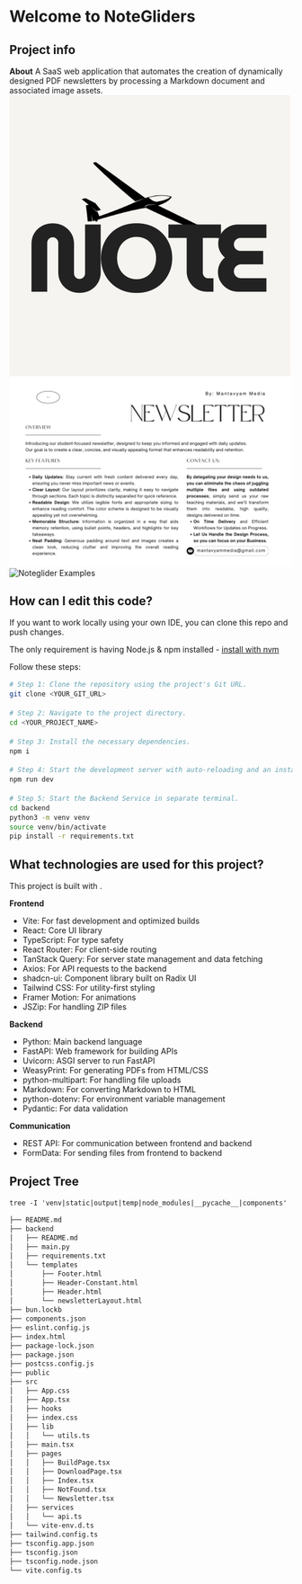 # Welcome to NoteGliders

## Project info

**About**
A SaaS web application that automates the creation of dynamically designed PDF newsletters by processing a Markdown document and associated image assets.
![Noteglider Logo](public/noteglider-logo.png)
![Noteglider Description](public/og-image.png)
![Noteglider Examples](public/landing-assets/landing-1.png)

## How can I edit this code?

If you want to work locally using your own IDE, you can clone this repo and push changes. 

The only requirement is having Node.js & npm installed - [install with nvm](https://github.com/nvm-sh/nvm#installing-and-updating)

Follow these steps:

```sh
# Step 1: Clone the repository using the project's Git URL.
git clone <YOUR_GIT_URL>

# Step 2: Navigate to the project directory.
cd <YOUR_PROJECT_NAME>

# Step 3: Install the necessary dependencies.
npm i

# Step 4: Start the development server with auto-reloading and an instant preview.
npm run dev

# Step 5: Start the Backend Service in separate terminal.
cd backend
python3 -m venv venv
source venv/bin/activate
pip install -r requirements.txt
```

## What technologies are used for this project?

This project is built with .

**Frontend**
- Vite: For fast development and optimized builds
- React: Core UI library
- TypeScript: For type safety
- React Router: For client-side routing
- TanStack Query: For server state management and data fetching
- Axios: For API requests to the backend
- shadcn-ui: Component library built on Radix UI
- Tailwind CSS: For utility-first styling
- Framer Motion: For animations
- JSZip: For handling ZIP files

**Backend**
- Python: Main backend language
- FastAPI: Web framework for building APIs
- Uvicorn: ASGI server to run FastAPI
- WeasyPrint: For generating PDFs from HTML/CSS
- python-multipart: For handling file uploads
- Markdown: For converting Markdown to HTML
- python-dotenv: For environment variable management
- Pydantic: For data validation

**Communication**
- REST API: For communication between frontend and backend
- FormData: For sending files from frontend to backend

## Project Tree
```
tree -I 'venv|static|output|temp|node_modules|__pycache__|components'
```

```
├── README.md
├── backend
│   ├── README.md
│   ├── main.py
│   ├── requirements.txt
│   └── templates
│       ├── Footer.html
│       ├── Header-Constant.html
│       ├── Header.html
│       └── newsletterLayout.html
├── bun.lockb
├── components.json
├── eslint.config.js
├── index.html
├── package-lock.json
├── package.json
├── postcss.config.js
├── public
├── src
│   ├── App.css
│   ├── App.tsx
│   ├── hooks
│   ├── index.css
│   ├── lib
│   │   └── utils.ts
│   ├── main.tsx
│   ├── pages
│   │   ├── BuildPage.tsx
│   │   ├── DownloadPage.tsx
│   │   ├── Index.tsx
│   │   ├── NotFound.tsx
│   │   └── Newsletter.tsx
│   ├── services
│   │   └── api.ts
│   └── vite-env.d.ts
├── tailwind.config.ts
├── tsconfig.app.json
├── tsconfig.json
├── tsconfig.node.json
└── vite.config.ts
```